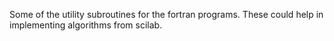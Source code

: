 Some of the utility subroutines for the fortran programs. These could help in implementing algorithms from scilab.
